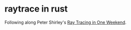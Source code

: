 # raytrace in rust

Following along Peter Shirley's [Ray Tracing in One Weekend](https://raytracing.github.io/books/RayTracingInOneWeekend.html).
